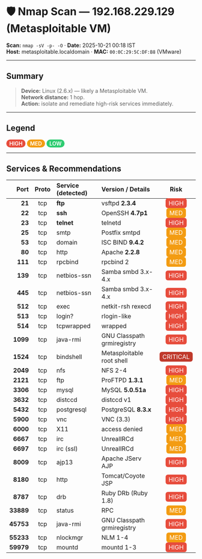 # 🛡️ Nmap Scan — 192.168.229.129 (Metasploitable VM)
**Scan:** `nmap -sV -p- -O` · **Date:** 2025-10-21 00:18 IST  
**Host:** metasploitable.localdomain · **MAC:** `00:0C:29:5C:DF:B8` (VMware)

---

## Summary
> **Device:** Linux (2.6.x) — likely a Metasploitable VM.  
> **Network distance:** 1 hop.  
> **Action:** isolate and remediate high-risk services immediately.

---

## Legend
<span style="display:inline-block;padding:2px 8px;border-radius:999px;background:#e74c3c;color:white;font-weight:600">HIGH</span>
<span style="display:inline-block;padding:2px 8px;border-radius:999px;background:#f39c12;color:white;font-weight:600">MED</span>
<span style="display:inline-block;padding:2px 8px;border-radius:999px;background:#2ecc71;color:white;font-weight:600">LOW</span>

---

## Services & Recommendations

| Port | Proto | Service (detected) | Version / Details | Risk |
|---:|:---:|:---|:---|:---:|
| **21** | tcp | **ftp** | vsftpd **2.3.4** | <span style="background:#e74c3c;color:white;padding:3px 8px;border-radius:6px">HIGH</span> |
| **22** | tcp | **ssh** | OpenSSH **4.7p1** | <span style="background:#f39c12;color:white;padding:3px 8px;border-radius:6px">MED</span> |
| **23** | tcp | **telnet** | telnetd | <span style="background:#e74c3c;color:white;padding:3px 8px;border-radius:6px">HIGH</span> |
| **25** | tcp | smtp | Postfix smtpd | <span style="background:#f39c12;color:white;padding:3px 8px;border-radius:6px">MED</span> |
| **53** | tcp | domain | ISC BIND **9.4.2** | <span style="background:#f39c12;color:white;padding:3px 8px;border-radius:6px">MED</span> |
| **80** | tcp | http | Apache **2.2.8** | <span style="background:#f39c12;color:white;padding:3px 8px;border-radius:6px">MED</span> |
| **111** | tcp | rpcbind | rpcbind 2 | <span style="background:#f39c12;color:white;padding:3px 8px;border-radius:6px">MED</span> |
| **139** | tcp | netbios-ssn | Samba smbd 3.x-4.x | <span style="background:#e74c3c;color:white;padding:3px 8px;border-radius:6px">HIGH</span> |
| **445** | tcp | netbios-ssn | Samba smbd 3.x-4.x | <span style="background:#e74c3c;color:white;padding:3px 8px;border-radius:6px">HIGH</span> |
| **512** | tcp | exec | netkit-rsh rexecd | <span style="background:#e74c3c;color:white;padding:3px 8px;border-radius:6px">HIGH</span> |
| **513** | tcp | login? | rlogin-like | <span style="background:#e74c3c;color:white;padding:3px 8px;border-radius:6px">HIGH</span> |
| **514** | tcp | tcpwrapped | wrapped | <span style="background:#e74c3c;color:white;padding:3px 8px;border-radius:6px">HIGH</span> |
| **1099** | tcp | java-rmi | GNU Classpath grmiregistry | <span style="background:#e74c3c;color:white;padding:3px 8px;border-radius:6px">HIGH</span> |
| **1524** | tcp | bindshell | Metasploitable root shell | <span style="background:#c0392b;color:white;padding:3px 8px;border-radius:6px">CRITICAL</span> |
| **2049** | tcp | nfs | NFS 2-4 | <span style="background:#e74c3c;color:white;padding:3px 8px;border-radius:6px">HIGH</span> |
| **2121** | tcp | ftp | ProFTPD **1.3.1** | <span style="background:#f39c12;color:white;padding:3px 8px;border-radius:6px">MED</span> |
| **3306** | tcp | mysql | MySQL **5.0.51a** | <span style="background:#e74c3c;color:white;padding:3px 8px;border-radius:6px">HIGH</span> |
| **3632** | tcp | distccd | distccd v1 | <span style="background:#e74c3c;color:white;padding:3px 8px;border-radius:6px">HIGH</span> |
| **5432** | tcp | postgresql | PostgreSQL **8.3.x** | <span style="background:#e74c3c;color:white;padding:3px 8px;border-radius:6px">HIGH</span> |
| **5900** | tcp | vnc | VNC (3.3) | <span style="background:#e74c3c;color:white;padding:3px 8px;border-radius:6px">HIGH</span> |
| **6000** | tcp | X11 | access denied | <span style="background:#f39c12;color:white;padding:3px 8px;border-radius:6px">MED</span> |
| **6667** | tcp | irc | UnrealIRCd | <span style="background:#f39c12;color:white;padding:3px 8px;border-radius:6px">MED</span> |
| **6697** | tcp | irc (ssl) | UnrealIRCd | <span style="background:#f39c12;color:white;padding:3px 8px;border-radius:6px">MED</span> |
| **8009** | tcp | ajp13 | Apache JServ AJP | <span style="background:#e74c3c;color:white;padding:3px 8px;border-radius:6px">HIGH</span> |
| **8180** | tcp | http | Tomcat/Coyote JSP | <span style="background:#e74c3c;color:white;padding:3px 8px;border-radius:6px">HIGH</span> |
| **8787** | tcp | drb | Ruby DRb (Ruby 1.8) | <span style="background:#e74c3c;color:white;padding:3px 8px;border-radius:6px">HIGH</span> |
| **33889** | tcp | status | RPC | <span style="background:#f39c12;color:white;padding:3px 8px;border-radius:6px">MED</span> |
| **45753** | tcp | java-rmi | GNU Classpath grmiregistry | <span style="background:#e74c3c;color:white;padding:3px 8px;border-radius:6px">HIGH</span> |
| **55233** | tcp | nlockmgr | NLM 1-4 | <span style="background:#f39c12;color:white;padding:3px 8px;border-radius:6px">MED</span> |
| **59979** | tcp | mountd | mountd 1-3 | <span style="background:#e74c3c;color:white;padding:3px 8px;border-radius:6px">HIGH</span> |


